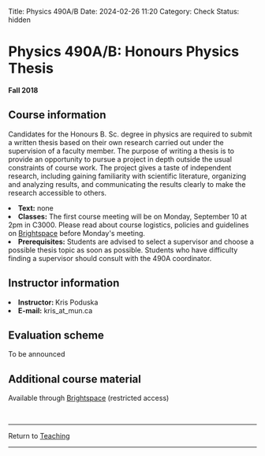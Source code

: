 Title: Physics 490A/B
Date: 2024-02-26 11:20
Category: Check
Status: hidden

<h1>Physics 490A/B: Honours Physics Thesis</h1>



<strong>Fall 2018</strong>

<h2>Course information </h2>

Candidates for the Honours B. Sc. degree in physics are required to submit a written thesis based on their own research carried out under the supervision of a faculty member. The purpose of writing a thesis is to provide an opportunity to pursue a project in depth outside the usual constraints of course work.  The project gives a taste of independent research, including gaining familiarity with scientific literature, organizing and analyzing results, and communicating the results clearly to make the research accessible to others. 

<li><strong>Text:</strong> none

<li><strong>Classes:</strong> The first course meeting will be on Monday, September 10 at 2pm in C3000. Please read about course logistics, policies and guidelines on <a href="https://online.mun.ca/" title="Brightspace">Brightspace</a> before Monday's meeting.</li>

<li><strong>Prerequisites:</strong> Students are advised to select a supervisor and choose a possible thesis topic as soon as possible. Students who have difficulty finding a supervisor should consult with the 490A coordinator. </li>


<h2>Instructor information</h2>

<li><strong>Instructor: </strong> Kris Poduska</li>

<li><strong>E-mail:</strong> kris_at_mun.ca </li>

<h2>Evaluation scheme</h2>

To be announced  

<h2> Additional course material </h2>

Available through <a href="https://online.mun.ca/" title="Brightspace">Brightspace</a>  (restricted access) <br>

<br>
<hr>
<div class = "small italics">
Return to <a href="/pages/teaching.html">Teaching</a>
</div>
<hr>










